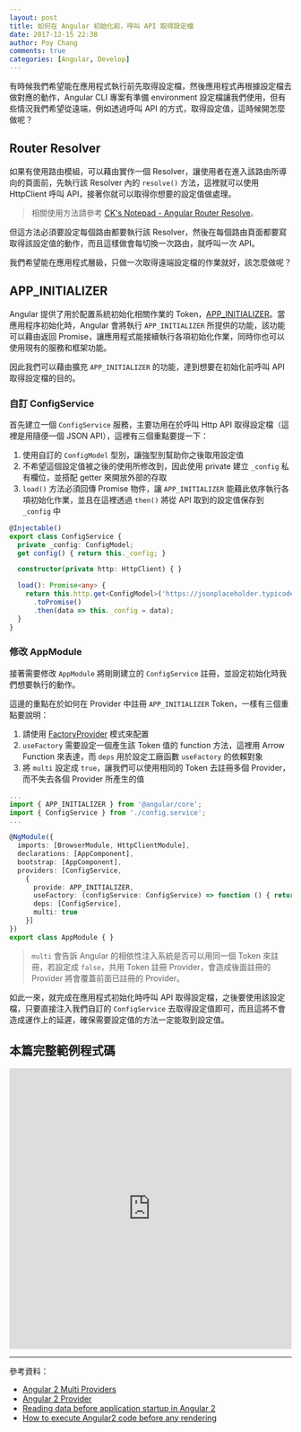 ```yaml
---
layout: post
title: 如何在 Angular 初始化前，呼叫 API 取得設定檔
date: 2017-12-15 22:38
author: Poy Chang
comments: true
categories: [Angular, Develop]
---
```

有時候我們希望能在應用程式執行前先取得設定檔，然後應用程式再根據設定檔去做對應的動作，Angular CLI 專案有準備 environment 設定檔讓我們使用，但有些情況我們希望從遠端，例如透過呼叫 API 的方式，取得設定值，這時候開怎麼做呢？

## Router Resolver

如果有使用路由模組，可以藉由實作一個 Resolver，讓使用者在進入該路由所導向的頁面前，先執行該 Resolver 內的 `resolve()` 方法，這裡就可以使用 HttpClient 呼叫 API，接著你就可以取得你想要的設定值做處理。

>相關使用方法請參考 [CK's Notepad - Angular Router Resolve](https://blog.kevinyang.net/2016/12/11/ng2-router-resolve/)。

但這方法必須要設定每個路由都要執行該 Resolver，然後在每個路由頁面都要寫取得該設定值的動作，而且這樣做會每切換一次路由，就呼叫一次 API。

我們希望能在應用程式層級，只做一次取得遠端設定檔的作業就好，該怎麼做呢？

## APP_INITIALIZER

Angular 提供了用於配置系統初始化相關作業的 Token，[APP_INITIALIZER](https://github.com/angular/angular/blob/b14c2d1568f9cc634c18fe1ee77a647aa57a012a/packages/core/src/application_init.ts#L18)。當應用程序初始化時，Angular 會將執行 `APP_INITIALIZER` 所提供的功能，該功能可以藉由返回 Promise，讓應用程式能接續執行各項初始化作業，同時你也可以使用現有的服務和框架功能。

因此我們可以藉由擴充 `APP_INITIALIZER` 的功能，達到想要在初始化前呼叫 API 取得設定檔的目的。

### 自訂 ConfigService

首先建立一個 `ConfigService` 服務，主要功用在於呼叫 Http API 取得設定檔（這裡是用隨便一個 JSON API），這裡有三個重點要提一下：

1. 使用自訂的 `ConfigModel` 型別，讓強型別幫助你之後取用設定值
2. 不希望這個設定值被之後的使用所修改到，因此使用 private 建立 `_config` 私有欄位，並搭配 getter 來開放外部的存取
3. `load()` 方法必須回傳 Promise 物件，讓 `APP_INITIALIZER` 能藉此依序執行各項初始化作業，並且在這裡透過 `then()` 將從 API 取到的設定值保存到 `_config` 中

```typescript
@Injectable()
export class ConfigService {
  private _config: ConfigModel;
  get config() { return this._config; }

  constructor(private http: HttpClient) { }

  load(): Promise<any> {
    return this.http.get<ConfigModel>('https://jsonplaceholder.typicode.com/users/1')
      .toPromise()
      .then(data => this._config = data);
  }
}
```

### 修改 AppModule

接著需要修改 `AppModule` 將剛剛建立的 `ConfigService` 註冊，並設定初始化時我們想要執行的動作。

這邊的重點在於如何在 Provider 中註冊 `APP_INITIALIZER` Token，一樣有三個重點要說明：

1. 請使用 [FactoryProvider](https://angular.io/api/core/FactoryProvider) 模式來配置
2. `useFactory` 需要設定一個產生該 Token 值的 function 方法，這裡用 Arrow Function 來表達，而 `deps` 用於設定工廠函數 `useFactory` 的依賴對象
3. 將 `multi` 設定成 `true`，讓我們可以使用相同的 Token 去註冊多個 Provider，而不失去各個 Provider 所產生的值

```typescript
...
import { APP_INITIALIZER } from '@angular/core';
import { ConfigService } from './config.service';
...

@NgModule({
  imports: [BrowserModule, HttpClientModule],
  declarations: [AppComponent],
  bootstrap: [AppComponent],
  providers: [ConfigService,
    {
      provide: APP_INITIALIZER,
      useFactory: (configService: ConfigService) => function () { return configService.load() },
      deps: [ConfigService],
      multi: true
    }]
})
export class AppModule { }
```

>`multi` 會告訴 Angular 的相依性注入系統是否可以用同一個 Token 來註冊，若設定成 `false`，共用 Token 註冊 Provider，會造成後面註冊的 Provider 將會覆蓋前面已註冊的 Provider。

如此一來，就完成在應用程式初始化時呼叫 API 取得設定檔，之後要使用該設定檔，只要直接注入我們自訂的 `ConfigService` 去取得設定值即可，而且這將不會造成運作上的延遲，確保需要設定值的方法一定能取到設定值。

## 本篇完整範例程式碼

<iframe src="https://stackblitz.com/edit/angular-app-initializer-load-config?embed=1&file=app/app.module.ts&view=editor" height="500" width="100%" frameborder="0"></iframe>

----------

參考資料：

* [Angular 2 Multi Providers](https://segmentfault.com/a/1190000008626215)
* [Angular 2 Provider](https://segmentfault.com/a/1190000008626130)
* [Reading data before application startup in Angular 2](https://gist.github.com/fernandohu/122e88c3bcd210bbe41c608c36306db9)
* [How to execute Angular2 code before any rendering](https://gillespie59.github.io/2016/12/04/angular2-code-before-rendering.html)

